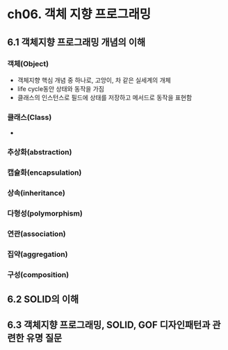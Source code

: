 # ch06. 객체 지향 프로그래밍
## 6.1 객체지향 프로그래밍 개념의 이해
### 객체(Object)
* 객체지향 핵심 개념 중 하나로, 고앙이, 차 같은 실세계의 개체
* life cycle동안 상태와 동작을 가짐
* 클래스의 인스턴스로 필드에 상태를 저장하고 메서드로 동작을 표현함

### 클래스(Class)
* 

### 추상화(abstraction)

### 캡슐화(encapsulation)

### 상속(inheritance)

### 다형성(polymorphism)

### 연관(association)

### 집약(aggregation)

### 구성(composition)

## 6.2 SOLID의 이해


## 6.3 객체지향 프로그래밍, SOLID, GOF 디자인패턴과 관련한 유명 질문